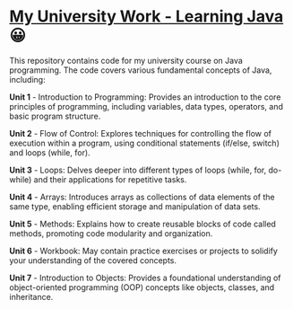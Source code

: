# <ins>My University Work - Learning Java</ins>:grinning:

This repository contains code for my university course on Java programming. The code covers various fundamental concepts of Java, including:

**Unit 1** - Introduction to Programming: Provides an introduction to the core principles of programming, including variables, data types, operators, and basic program structure.

**Unit 2** - Flow of Control: Explores techniques for controlling the flow of execution within a program, using conditional statements (if/else, switch) and loops (while, for).

**Unit 3** - Loops: Delves deeper into different types of loops (while, for, do-while) and their applications for repetitive tasks.

**Unit 4** - Arrays: Introduces arrays as collections of data elements of the same type, enabling efficient storage and manipulation of data sets.

**Unit 5** - Methods: Explains how to create reusable blocks of code called methods, promoting code modularity and organization.

**Unit 6** - Workbook: May contain practice exercises or projects to solidify your understanding of the covered concepts.

**Unit 7** - Introduction to Objects: Provides a foundational understanding of object-oriented programming (OOP) concepts like objects, classes, and inheritance.